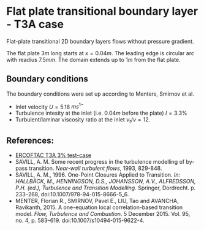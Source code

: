 # Flat plate transitional boundary layer - T3A case

Flat-plate transitional 2D boundary layers flows without pressure gradient.

The flat plate $3 m$ long starts at $x=0.04 m$. The leading edge is circular arc with readius $7.5 mm$. The domain extends up to $1 m$ from the flat plate.

## Boundary conditions
The boundary conditions were set up according to Menters, Smirnov et al.

- Inlet velocity $U = 5.18$ $ms^{1-}$
- Turbulence intesity at the inlet (i.e. $0.04 m$ before the plate) $I = 3.3\%$
- Turbulent/laminar viscosity ratio at the inlet $\nu_t/\nu = 12$.

## References:
- [ERCOFTAC T3A 3% test-case](http://cfd.mace.manchester.ac.uk/ercoftac/doku.php?id=cases:case020)
- SAVILL, A. M. Some recent progress in the turbulence modelling of by-pass transition. *Near-wall turbulent flows*, 1993, 829-848.
- SAVILL, A. M., 1996. One-Point Closures Applied to Transition. *In: HALLBÄCK, M., HENNINGSON, D.S., JOHANSSON, A.V., ALFREDSSON, P.H. (ed.), Turbulence and Transition Modelling*. Springer, Dordrecht. p. 233–268, doi:10.1007/978-94-015-8666-5_6.
- MENTER, Florian R., SMIRNOV, Pavel E., LIU, Tao and AVANCHA, Ravikanth, 2015. A one-equation local correlation-based transition model. *Flow, Turbulence and Combustion*. 5 December 2015. Vol. 95, no. 4, p. 583–619. doi:10.1007/s10494-015-9622-4. 

